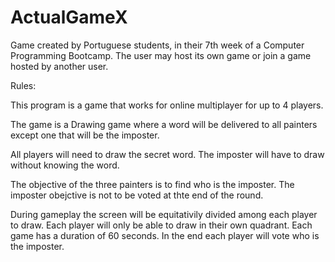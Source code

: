 # ActualGameX

Game created by Portuguese students, in their 7th week of a Computer Programming Bootcamp.
The user may host its own game or join a game hosted by another user.

Rules:

This program is a game that works for online multiplayer for up to 4 players.

The game is a Drawing game where a word will be delivered to all painters except one that will be the imposter. 

All players will need to draw the secret word. The imposter will have to draw without knowing the word.

The objective of the three painters is to find who is the imposter.
The imposter obejctive is not to be voted at thte end of the round.

During gameplay the screen will be equitativily divided among each player to draw.
Each player will only be able to draw in their own quadrant.
Each game has a duration of 60 seconds. In the end each player will vote who is the imposter. 


